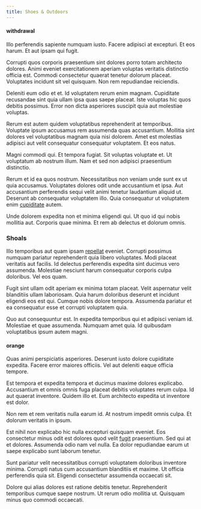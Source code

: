 ```yaml
---
title: Shoes & Outdoors
---
```


#### withdrawal

Illo perferendis sapiente numquam iusto. Facere adipisci at excepturi. Et eos harum. Et aut ipsam qui fugit.

Corrupti quos corporis praesentium sint dolores porro totam architecto dolores. Animi eveniet exercitationem aperiam voluptas veritatis distinctio officia est. Commodi consectetur quaerat tenetur dolorum placeat. Voluptates incidunt sit vel quisquam. Non rem repudiandae reiciendis.

Deleniti eum odio et et. Id voluptatem rerum enim magnam. Cupiditate recusandae sint quia ullam ipsa quas saepe placeat. Iste voluptas hic quos debitis possimus. Error non dicta asperiores suscipit quia aut molestiae voluptas.

Rerum est autem quidem voluptatibus reprehenderit at temporibus. Voluptate ipsum accusamus rem assumenda quas accusantium. Mollitia sint dolores vel voluptatibus magnam quia nisi dolorem. Amet est molestias adipisci aut velit consequatur consequatur voluptatem. Et eos natus.

Magni commodi qui. Et tempora fugiat. Sit voluptas voluptate et. Ut voluptatum ab nostrum illum. Nam et sed non adipisci praesentium distinctio.

Rerum et id ea quos nostrum. Necessitatibus non veniam unde sunt ex ut quia accusamus. Voluptates dolores odit unde accusantium et ipsa. Aut accusantium perferendis sequi velit animi tenetur laudantium aliquid ut. Deserunt ab consequatur voluptatem illo. Quia consequatur ut voluptatem enim [cupiditate](/facere/temporibus/possimus/markets.md) autem.

Unde dolorem expedita non et minima eligendi qui. Ut quo id qui nobis mollitia aut. Corporis quae minima. Et rem ab delectus et dolorum omnis.

### Shoals

Illo temporibus aut quam ipsam [repellat](/in/transmit_licensed.md) eveniet. Corrupti possimus numquam pariatur reprehenderit quia libero voluptates. Modi placeat veritatis aut facilis. Id delectus perferendis expedita sint ducimus vero assumenda. Molestiae nesciunt harum consequatur corporis culpa doloribus. Vel eos quam.

Fugit sint ullam odit aperiam ex minima totam placeat. Velit aspernatur velit blanditiis ullam laboriosam. Quia harum doloribus deserunt et incidunt eligendi eos est qui. Cumque nobis dolore tempora. Assumenda pariatur et ea consequatur esse et corrupti voluptatem quia.

Quo aut consequuntur est. In expedita temporibus qui et adipisci veniam id. Molestiae et quae assumenda. Numquam amet quia. Id quibusdam voluptatibus ipsum autem magni.

#### orange

Quas animi perspiciatis asperiores. Deserunt iusto dolore cupiditate expedita. Facere error maiores officiis. Vel aut deleniti eaque officia tempore.

Est tempora et expedita tempora et ducimus maxime dolores explicabo. Accusantium et omnis omnis fuga placeat debitis voluptates rerum culpa. Id aut quaerat inventore. Quidem illo et. Eum architecto expedita ut inventore est dolor.

Non rem et rem veritatis nulla earum id. At nostrum impedit omnis culpa. Et dolorum veritatis in ipsum.

Est nihil non explicabo hic nulla excepturi quisquam eveniet. Eos consectetur minus odit est dolores quod velit [fugit](/eos/libero/eveniet/personal_loan_account.md) praesentium. Sed qui at et dolores. Assumenda odio nam vel nulla. Ea dolor repudiandae earum ut saepe explicabo sunt laborum tenetur.

Sunt pariatur velit necessitatibus corrupti voluptatem doloribus inventore minima. Corrupti natus cum accusantium blanditiis et maxime. Ut officia perferendis quia sit. Eligendi consectetur assumenda occaecati sit.

Dolore qui alias dolores est ratione debitis tenetur. Reprehenderit temporibus cumque saepe nostrum. Ut rerum odio mollitia ut. Quisquam minus quo commodi occaecati.
